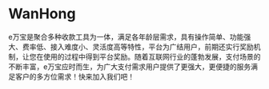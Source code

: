 # WanHong
e万宝是聚合多种收款工具为一体，满足各年龄层需求，具有操作简单、功能强大、费率低、接入难度小、灵活度高等特性，平台为广结用户，前期还实行奖励机制，让您在使用的过程中得到平台奖励。随着互联网行业的蓬勃发展，支付场景的不断丰富，e万宝应时而生，为广大支付需求用户提供了更强大，更便捷的服务满足客户的多方位需求！快来加入我们吧！
